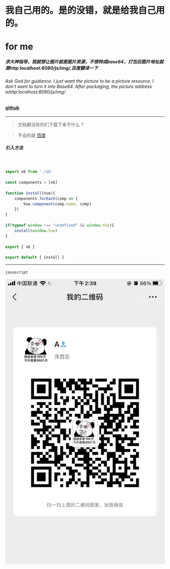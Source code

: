 # 我自己用的。是的没错，就是给我自己用的。
# for me

##### 求大神指导，我就想让图片就是图片资源，不想转成base64，打包后图片地址就是http:localhost:8080/js/img/,百度翻译一下
###### Ask God for guidance. I just want the picture to be a picture resource. I don't want to turn it into Base64. After packaging, the picture address ishttp:localhost:8080/js/img/

#### [github](https://github.com/w569638598/obstacle-wl.git)

----
> 文档都没有你们下载下来干什么？

> 不会的就 [百度](https://www.baidu.com)
##### 引入方法
```javascript


import x6 from './x6'

const components = [x6]

function install(Vue){
    components.forEach(comp => {
        Vue.component(comp.name, comp)
    })
}

if(typeof window !== "undefined" && window.Vue){
    install(window.Vue)
}

export { x6 }

export default { install }
```
---- 
`javascript`

![](call.jpg)